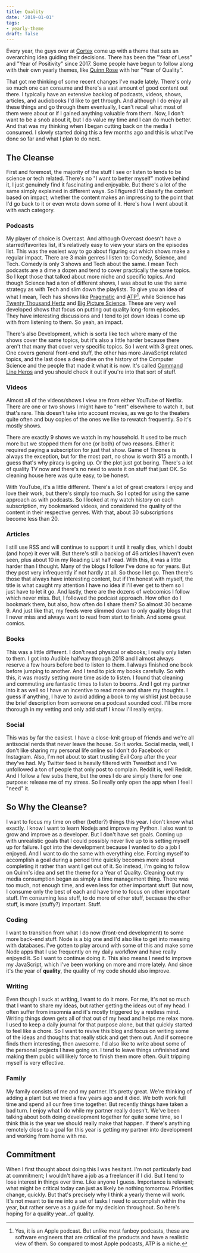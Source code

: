 ```yaml
---
title: Quality
date: '2019-01-01'
tags:
- yearly-theme
draft: false
---
```


Every year, the guys over at [Cortex](https://www.relay.fm/cortex) come up with a theme that sets an overarching idea guiding their decisions. There has been the "Year of Less" and "Year of Positivity" since 2017. Some people have begun to follow along with their own yearly themes, like [Quinn Rose](https://twitter.com/aspiringrobotfm/status/1076594940304601089) with her "Year of Quality".

That got me thinking of some recent changes I've made lately. There's only so much one can consume and there's a vast amount of good content out there. I typically have an extensive backlog of podcasts, videos, shows, articles, and audiobooks I'd like to get through. And although I do enjoy all these things and go through them eventually, I can't recall what most of them were about or if I gained anything valuable from them. Now, I don't want to be a snob about it, but I do value my time and I can do much better. And that was my thinking when I began cutting back on the media I consumed. I slowly started doing this a few months ago and this is what I've done so far and what I plan to do next.

## The Cleanse
First and foremost, the majority of the stuff I see or listen to tends to be science or tech related. There's no "I want to better myself" motive behind it, I just genuinely find it fascinating and enjoyable. But there's a lot of the same simply explained in different ways. So I figured I'd classify the content based on impact; whether the content makes an impressing to the point that I'd go back to it or even wrote down some of it. Here's how I went about it with each category.

### Podcasts
My player of choice is Overcast. And although Overcast doesn't have a starred/favorites list, it's relatively easy to view your stars on the episodes list. This was the easiest way to go about figuring out which shows make a regular impact. There are 3 main genres I listen to: Comedy, Science, and Tech. Comedy is only 3 shows and Tech about the same. I mean Tech podcasts are a dime a dozen and tend to cover practically the same topics. So I kept those that talked about more niche and specific topics. And though Science had a ton of different shows, I was about to use the same strategy as with Tech and slim down the playlists. To give you an idea of what I mean, Tech has shows like [Pragmatic](https://engineered.network/pragmatic/) and [ATP](http://atp.fm/)[^0], while Science has [Twenty Thousand Hertz](https://www.20k.org/) and [Big Picture Science](http://radio.seti.org/). These are very well developed shows that focus on putting out quality long-form episodes. They have interesting discussions and I tend to jot down ideas I come up with from listening to them. So yeah, an impact.

There's also Development, which is sorta like tech where many of the shows cover the same topics, but it's also a little harder because there aren't that many that cover very specific topics. So I went with 3 great ones. One covers general front-end stuff, the other has more JavaScript related topics, and the last does a deep dive on the history of the Computer Science and the people that made it what it is now. It's called [Command Line Heros](https://www.redhat.com/en/command-line-heroes) and you should check it out if you're into that sort of stuff.

### Videos
Almost all of the videos/shows I view are from either YouTube of Netflix. There are one or two shows I might have to "rent" elsewhere to watch it, but that's rare. This doesn't take into account movies, as we go to the theaters quite often and buy copies of the ones we like to rewatch frequently. So it's mostly shows.

There are exactly 9 shows we watch in my household. It used to be much more but we stopped them for one (or both) of two reasons. Either it required paying a subscription for just that show. Game of Thrones is always the exception, but for the most part, no show is worth $15 a month. I guess that's why piracy is going up. Or the plot just got boring. There's a lot of quality TV now and there's no need to waste it on stuff that just OK. So cleaning house here was quite easy, to be honest.

With YouTube, it's a little different. There's a lot of great creators I enjoy and love their work, but there's simply too much. So I opted for using the same approach as with podcasts. So I looked at my watch history on each subscription, my bookmarked videos, and considered the quality of the content in their respective genres. With that, about 30 subscriptions become less than 20.

### Articles
I still use RSS and will continue to support it until it really dies, which I doubt (and hope) it ever will. But there's still a backlog of 46 articles I haven't even seen, plus about 10 in my Reading List half read. With this, it was a little harder than I thought. Many of the blogs I follow I've done so for years. But they post very infrequently if not hardly at all. So those I let go. Then there's those that always have interesting content, but if I'm honest with myself, the title is what caught my attention I have no idea if I'll ever get to them so I just have to let it go. And lastly, there are the dozens of webcomics I follow which never miss. But, I followed the podcast approach. How often do I bookmark them, but also, how often do I share them? So almost 30 became 9. And just like that, my feeds were slimmed down to only quality blogs that I never miss and always want to read from start to finish. And some great comics.

### Books
This was a little different. I don't read physical or ebooks; I really only listen to them. I got into Audible halfway through 2018 and I almost always reserve a few hours before bed to listen to them. I always finished one book before jumping to another. And I tend to pick my books carefully. So with this, it was mostly setting more time aside to listen. I found that cleaning and commuting are fantastic times to listen to booms. And I got my partner into it as well so I have an incentive to read more and share my thoughts. I guess if anything, I have to avoid adding a book to my wishlist just because the brief description from someone on a podcast sounded cool. I'll be more thorough in my vetting and only add stuff I know I'll really enjoy.

### Social
This was by far the easiest. I have a close-knit group of friends and we're all antisocial nerds that never leave the house. So it works. Social media, well, I don't like sharing my personal life online so I don't do Facebook or Instagram. Also, I'm not about to start trusting Evil Corp after the year they've had. My Twitter feed is heavily filtered with Tweetbot and I've unfollowed a ton of people that only post to complain. Reddit is, well Reddit. And I follow a few subs there, but the ones I do are simply there for one purpose: release me of my stress. So I really only open the app when I feel I "need" it.

## So Why the Cleanse?
I want to focus my time on other (better?) things this year. I don't know what exactly. I know I want to learn Nodejs and improve my Python. I also want to grow and improve as a developer. But I don't have set goals. Coming up with unrealistic goals that I could possibly never live up to is setting myself up for failure. I got into the development because I wanted to do a job I enjoyed. And I want to do the same with everything else. Forcing myself to accomplish a goal during a period time quickly becomes more about completing it rather than want I get out of it. So instead, I'm going to follow on Quinn's idea and set the theme for a Year of Quality. Cleaning out my media consumption began as simply a time management thing. There was too much, not enough time, and even less for other important stuff. But now, I consume only the best of each and have time to focus on other important stuff. I'm consuming less stuff, to do more of other stuff, because the other stuff, is more (stuffy?) important. Stuff.

### Coding
I want to transition from what I do now (front-end development) to some more back-end stuff. Node is a big one and I'd also like to get into messing with databases. I've gotten to play around with some of this and make some Node apps that I use frequently on my daily workflow and have really enjoyed it. So I want to continue doing it. This also means I need to improve my JavaScript, which I've been working on more and more lately. And since it's the year of **quality**, the quality of my code should also improve.

### Writing
Even though I suck at writing, I want to do it more. For me, it's not so much that I want to share my ideas, but rather getting the ideas out of my head. I often suffer from insomnia and it's mostly triggered by a restless mind. Writing things down gets all of that out of my head and helps me relax more. I used to keep a daily journal for that purpose alone, but that quickly started to feel like a chore. So I want to revive this blog and focus on writing some of the ideas and thoughts that really stick and get them out. And if someone finds them interesting, then awesome. I'd also like to write about some of the personal projects I have going on. I tend to leave things unfinished and making them public will likely force to finish them more often. Guilt tripping myself is very effective.

### Family
My family consists of me and my partner. It's pretty great. We're thinking of adding a plant but we tried a few years ago and it died. We both work full time and spend all our free time together. But recently things have taken a bad turn. I enjoy what I do while my partner really doesn't. We've been talking about both doing development together for quite some time, so I think this is the year we should really make that happen. If there's anything remotely close to a goal for this year is getting my partner into development and working from home with me.

## Commitment
When I first thought about doing this I was hesitant. I'm not particularly bad at commitment; I wouldn't have a job as a freelancer if I did. But I tend to lose interest in things over time. Like anyone I guess. Importance is relevant; what might be critical today can just as likely be nothing tomorrow. Priorities change, quickly. But that's precisely why I think a yearly theme will work. It's not meant to tie me into a set of tasks I need to accomplish within the year, but rather serve as a guide for my decision throughout. So here's hoping for a quality year...of quality.

[^0]: Yes, it is an Apple podcast. But unlike most fanboy podcasts, these are software engineers that are critical of the products and have a realistic view of them. So compared to most Apple podcasts, ATP is a niche.